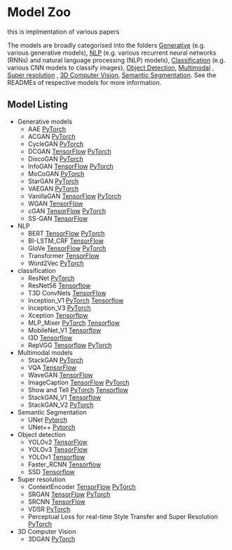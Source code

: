 # Model Zoo

this is implmentation of various papers

The models are broadly categorised into the folders [Generative](/generative_models) (e.g. various generative models), [NLP](/NLP) (e.g. various recurrent neural networks (RNNs) and natural language processing (NLP) models), [Classification](/classification) (e.g. various CNN models to classify images), [Object Detection](/object_detection), [Multimodal](/multimodal_models) , [Super resolution](/super_resolution) , [3D Computer Vision](/vision3d),
 [Semantic Segmentation](/semantic_segmentation).
 See the READMEs of respective models for more information.

## Model Listing

* Generative models
  * AAE [PyTorch](generative_models/AAE_PyTorch)
  * ACGAN [PyTorch](generative_models/ACGAN_PyTorch)
  * CycleGAN [PyTorch](generative_models/CycleGAN_PyTorch)
  * DCGAN [TensorFlow](generative_models/DCGAN_TensorFlow) [PyTorch](generative_models/DCGAN_PyTorch)
  * DiscoGAN [PyTorch](generative_models/DiscoGAN_PyTorch)
  * InfoGAN [TensorFlow](generative_models/InfoGAN_TensorFlow) [PyTorch](generative_models/InfoGAN_PyTorch)
  * MoCoGAN [PyTorch](generative_models/MoCoGAN_PyTorch)
  * StarGAN [PyTorch](generative_models/StarGAN_PyTorch)
  * VAEGAN [PyTorch](generative_models/VAEGAN_PyTorch)
  * VanillaGAN [TensorFlow](generative_models/VanillaGAN_TensorFlow) [PyTorch](generative_models/VanillaGAN_PyTorch)
  * WGAN [TensorFlow](generative_models/WGAN_TensorFlow)
  * cGAN [TensorFlow](generative_models/cGAN_TensorFlow) [PyTorch](generative_models/cGAN_PyTorch)
  * SS-GAN [TensorFlow](generative_models/SS-GAN_TensorFlow)
* NLP
  * BERT [TensorFlow](NLP/BERT_TensorFlow) [PyTorch](nlp/BERT_PyTorch)
  * BI-LSTM_CRF [TensorFlow](nlp/BI-LSTM_CRF_TensorFlow)
  * GloVe [TensorFlow](nlp/GloVe_TensorFlow) [PyTorch](nlp/GloVe_PyTorch)
  * Transformer [TensorFlow](nlp/Transformer_TensorFlow)
  * Word2Vec [PyTorch](nlp/Word2Vec_PyTorch)
* classification
  * ResNet [PyTorch](classification/ResNet_PyTorch)
  * ResNet56 [Tensorflow](classification/ResNet56-Tensorflow)
  * T3D ConvNets [TensorFlow](classification/T3D_TensorFlow)
  * Inception_V1 [PyTorch](classification/Inception-V1_PyTorch)   [Tensorflow](classification/Inception-v1_Tensorflow)
  * Inception_V3 [PyTorch](classification/Inception-V3_PyTorch)
  * Xception [Tensorflow](classification/Xception_TF)
  * MLP_Mixer [PyTorch](classification/MLP-Mixer_PyTorch) [Tensorflow](classification/MLP-Mixer_TensorFlow)
  * MobileNet_V1 [Tensorflow](classification/MobileNet_v1_TF)
  * I3D [Tensorflow](classification/I3D_TF)
  * RepVGG [Tensorflow](classification/RepVGG_TensorFlow) [PyTorch](classification/REPVGG_Pytorch)
* Multimodal models
  * StackGAN [PyTorch](multimodal_models/StackGAN_PyTorch)
  * VQA [TensorFlow](multimodal_models/VQA_TensorFlow)
  * WaveGAN [TensorFlow](multimodal_models/WaveGAN_TensorFlow)
  * ImageCaption [TensorFlow](multimodal_models/ImageCaption_TensorFlow) [PyTorch](multimodal_models/ImageCaption_PyTorch) 
  * Show and Tell [PyTorch](multimodal_models/ShowAndTell_PyTorch) [Tensorflow](multimodal_models/ShowAndTellTensorflow)
  * StackGAN_V1 [Tensorflow](multimodal_models/StackGAN-v1_Tensorflow)
  * StackGAN_V2 [PyTorch](multimodal_models/StackGAN_V2_PyTorch)
* Semantic Segmentation
  * UNet [Pytorch](semantic_segmentation/UNet_Pytorch)
  * UNet++ [Pytorch](semantic_segmentation/UNet++_Pytorch)
* Object detection
  * YOLOv2 [TensorFlow](object_detection/YOLOv2_TensorFlow)
  * YOLOv3 [TensorFlow](object_detection/YOLOv3_TensorFlow)
  * YOLOv1 [Tensorflow](object_detection/YOLOv1_TensorFlow)
  * Faster_RCNN [Tensorflow](object_detection/Faster_RCNN_Tensorflow)
  * SSD [Tensorflow](object_detection/SSD300_VGG16_TensorFlow)
* Super resolution
  * ContextEncoder [TensorFlow](super_resolution/ContextEncoder_TensorFlow) [PyTorch](super_resolution/ContextEncoder_PyTorch)
  * SRGAN [TensorFlow](super_resolution/SRGAN_TensorFlow) [PyTorch](super_resolution/SRGAN_PyTorch)
  * SRCNN [TensorFlow](super_resolution/SRCNN_TensorFlow)
  * VDSR [PyTorch](super_resolution/VDSR_PyTorch)
  * Perceptual Loss for real-time Style Transfer and Super Resolution [PyTorch](super_resolution/Perceptual_Losses_For_Style_Transfer_And_Super_Resolution_PyTorch)
* 3D Computer Vision
  * 3DGAN [PyTorch](vision3d/3DGAN_PyTorch)
  
  
